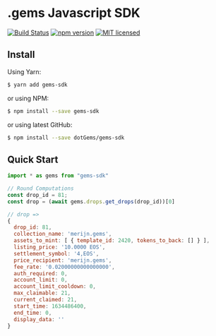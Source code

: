 # .gems Javascript SDK

[![Build Status](https://github.com/dotGems/gems-sdk/actions/workflows/test.yml/badge.svg)](https://github.com/dotGems/gems-sdk/actions/workflows/test.yml)
[![npm version](https://badge.fury.io/js/gems-sdk.svg)](https://badge.fury.io/js/gems-sdk)
[![MIT licensed](https://img.shields.io/badge/license-GNU-blue.svg)](https://raw.githubusercontent.com/dotGems/gems-sdk/master/LICENSE)

## Install

Using Yarn:

```bash
$ yarn add gems-sdk
```

or using NPM:

```bash
$ npm install --save gems-sdk
```

or using latest GitHub:

```bash
$ npm install --save dotGems/gems-sdk
```

## Quick Start

```js
import * as gems from "gems-sdk"

// Round Computations
const drop_id = 81;
const drop = (await gems.drops.get_drops(drop_id))[0]

// drop =>
{
  drop_id: 81,
  collection_name: 'merijn.gems',
  assets_to_mint: [ { template_id: 2420, tokens_to_back: [] } ],
  listing_price: '10.0000 EOS',
  settlement_symbol: '4,EOS',
  price_recipient: 'merijn.gems',
  fee_rate: '0.02000000000000000',
  auth_required: 0,
  account_limit: 0,
  account_limit_cooldown: 0,
  max_claimable: 21,
  current_claimed: 21,
  start_time: 1634486400,
  end_time: 0,
  display_data: ''
}
```